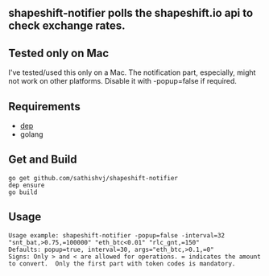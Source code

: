 ## shapeshift-notifier polls the shapeshift.io api to check exchange rates.

## Tested only on Mac
I've tested/used this only on a Mac.
The notification part, especially, might not work on other platforms.  Disable it with -popup=false if required.

## Requirements
* [dep](https://github.com/golang/dep)
* golang

## Get and Build
	go get github.com/sathishvj/shapeshift-notifier
	dep ensure
	go build

## Usage
	Usage example: shapeshift-notifier -popup=false -interval=32 "snt_bat,>0.75,=100000" "eth_btc<0.01" "rlc_gnt,=150"
	Defaults: popup=true, interval=30, args="eth_btc,>0.1,=0"
	Signs: Only > and < are allowed for operations. = indicates the amount to convert.  Only the first part with token codes is mandatory.

